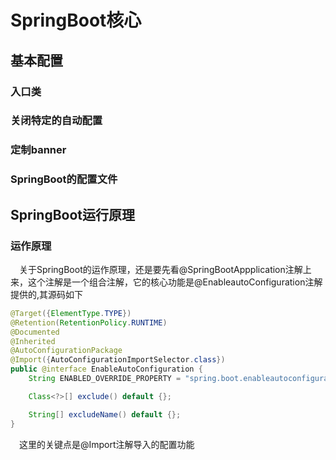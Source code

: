 # SpringBoot核心
## 基本配置
### 入口类
### 关闭特定的自动配置
### 定制banner
### SpringBoot的配置文件

## SpringBoot运行原理
### 运作原理
&emsp;关于SpringBoot的运作原理，还是要先看@SpringBootAppplication注解上来，这个注解是一个组合注解，它的核心功能是@EnableautoConfiguration注解提供的,其源码如下
```java
@Target({ElementType.TYPE})
@Retention(RetentionPolicy.RUNTIME)
@Documented
@Inherited
@AutoConfigurationPackage
@Import({AutoConfigurationImportSelector.class})
public @interface EnableAutoConfiguration {
    String ENABLED_OVERRIDE_PROPERTY = "spring.boot.enableautoconfiguration";

    Class<?>[] exclude() default {};

    String[] excludeName() default {};
}

```
&emsp;这里的关键点是@Import注解导入的配置功能